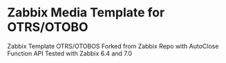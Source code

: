 # Zabbix Media Template for OTRS/OTOBO
Zabbix Template OTRS/OTOBOS Forked from Zabbix Repo with AutoClose Function API
Tested with Zabbix 6.4 and 7.0
